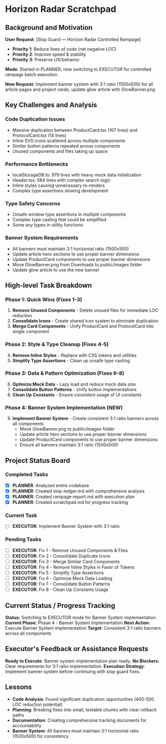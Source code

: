 # Horizon Radar Scratchpad

## Background and Motivation

**User Request**: [Slop Guard — Horizon Radar Controlled Rampage]
- **Priority 1**: Reduce lines of code (net negative LOC)
- **Priority 2**: Improve speed & stability  
- **Priority 3**: Preserve UX/behavior

**Mode**: Started in PLANNER, now switching to EXECUTOR for controlled rampage batch execution.

**New Request**: Implement banner system with 3:1 ratio (1500x500) for all article pages and project cards, update glow article with GlowBanner.png

## Key Challenges and Analysis

### Code Duplication Issues
- Massive duplication between ProductCard.tsx (107 lines) and ProtocolCard.tsx (14 lines)
- Inline SVG icons scattered across multiple components
- Similar button patterns repeated across components
- Unused components and files taking up space

### Performance Bottlenecks
- localStorageDB.ts: 979 lines with heavy mock data initialization
- Header.tsx: 584 lines with complex search logic
- Inline styles causing unnecessary re-renders
- Complex type assertions slowing development

### Type Safety Concerns
- Unsafe window type assertions in multiple components
- Complex type casting that could be simplified
- Some any types in utility functions

### Banner System Requirements
- All banners must maintain 3:1 horizontal ratio (1500x500)
- Update article hero sections to use proper banner dimensions
- Update ProductCard components to use proper banner dimensions
- Move GlowBanner.png from Downloads to public/images folder
- Update glow article to use the new banner

## High-level Task Breakdown

### Phase 1: Quick Wins (Fixes 1-3)
1. **Remove Unused Components** - Delete unused files for immediate LOC reduction
2. **Consolidate Icons** - Create shared icon system to eliminate duplication
3. **Merge Card Components** - Unify ProductCard and ProtocolCard into single component

### Phase 2: Style & Type Cleanup (Fixes 4-5)
4. **Remove Inline Styles** - Replace with CSS tokens and utilities
5. **Simplify Type Assertions** - Clean up unsafe type casting

### Phase 3: Data & Pattern Optimization (Fixes 6-8)
6. **Optimize Mock Data** - Lazy load and reduce mock data size
7. **Consolidate Button Patterns** - Unify button implementations
8. **Clean Up Constants** - Ensure consistent usage of UI constants

### Phase 4: Banner System Implementation (NEW)
9. **Implement Banner System** - Create consistent 3:1 ratio banners across all components
   - Move GlowBanner.png to public/images folder
   - Update article hero sections to use proper banner dimensions
   - Update ProductCard components to use proper banner dimensions
   - Ensure all banners maintain 3:1 ratio (1500x500)

## Project Status Board

### Completed Tasks
- [x] **PLANNER**: Analyzed entire codebase
- [x] **PLANNER**: Created slop-ledger.md with comprehensive analysis
- [x] **PLANNER**: Created rampage-report.md with execution plan
- [x] **PLANNER**: Created scratchpad.md for progress tracking

### Current Task
- [ ] **EXECUTOR**: Implement Banner System with 3:1 ratio

### Pending Tasks
- [ ] **EXECUTOR**: Fix 1 - Remove Unused Components & Files
- [ ] **EXECUTOR**: Fix 2 - Consolidate Duplicate Icons
- [ ] **EXECUTOR**: Fix 3 - Merge Similar Card Components
- [ ] **EXECUTOR**: Fix 4 - Remove Inline Styles in Favor of Tokens
- [ ] **EXECUTOR**: Fix 5 - Simplify Type Assertions
- [ ] **EXECUTOR**: Fix 6 - Optimize Mock Data Loading
- [ ] **EXECUTOR**: Fix 7 - Consolidate Button Patterns
- [ ] **EXECUTOR**: Fix 8 - Clean Up Constants Usage

## Current Status / Progress Tracking

**Status**: Switching to EXECUTOR mode for Banner System implementation
**Current Phase**: Phase 4 - Banner System Implementation
**Next Action**: Execute Banner System implementation
**Target**: Consistent 3:1 ratio banners across all components

## Executor's Feedback or Assistance Requests

**Ready to Execute**: Banner system implementation plan ready.
**No Blockers**: Clear requirements for 3:1 ratio implementation.
**Execution Strategy**: Implement banner system before continuing with slop guard fixes.

## Lessons

- **Code Analysis**: Found significant duplication opportunities (400-500 LOC reduction potential)
- **Planning**: Breaking fixes into small, testable chunks with clear rollback paths
- **Documentation**: Creating comprehensive tracking documents for accountability
- **Banner System**: All banners must maintain 3:1 horizontal ratio (1500x500) for consistency
